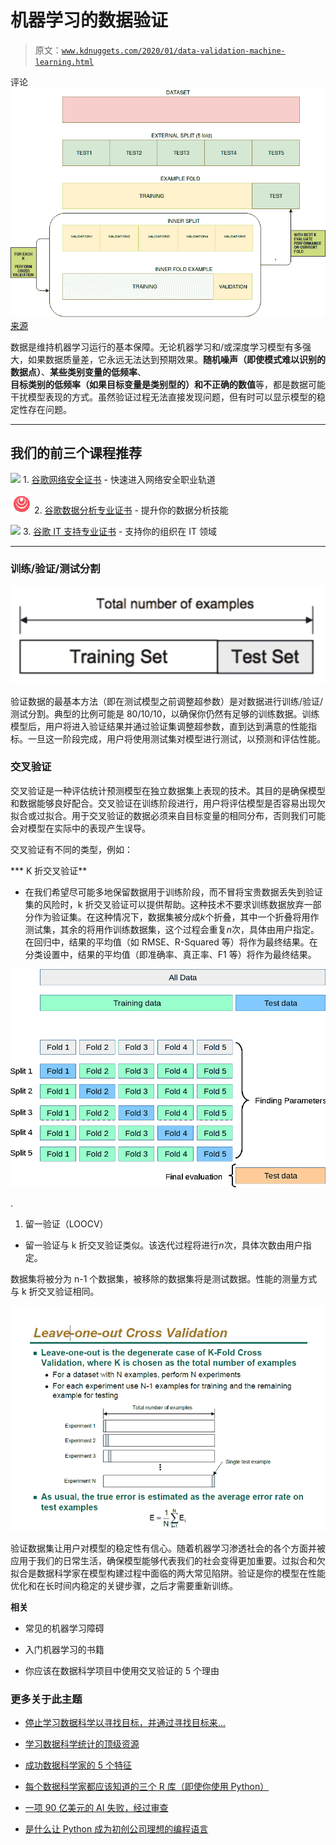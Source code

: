 # 机器学习的数据验证

> 原文：[`www.kdnuggets.com/2020/01/data-validation-machine-learning.html`](https://www.kdnuggets.com/2020/01/data-validation-machine-learning.html)

评论 ![图名](img/e306e2b39a6b142c0e4ef9a749a5f069.png) [来源](https://i.stack.imgur.com/nr41H.png)

数据是维持机器学习运行的基本保障。无论机器学习和/或深度学习模型有多强大，如果数据质量差，它永远无法达到预期效果。**随机噪声（即使模式难以识别的数据点）**、**某些类别变量的低频率**、**目标类别的低频率（如果目标变量是类别型的）**和**不正确的数值**等，都是数据可能干扰模型表现的方式。虽然验证过程无法直接发现问题，但有时可以显示模型的稳定性存在问题。

* * *

## 我们的前三个课程推荐

![](img/0244c01ba9267c002ef39d4907e0b8fb.png) 1\. [谷歌网络安全证书](https://www.kdnuggets.com/google-cybersecurity) - 快速进入网络安全职业轨道

![](img/e225c49c3c91745821c8c0368bf04711.png) 2\. [谷歌数据分析专业证书](https://www.kdnuggets.com/google-data-analytics) - 提升你的数据分析技能

![](img/0244c01ba9267c002ef39d4907e0b8fb.png) 3\. [谷歌 IT 支持专业证书](https://www.kdnuggets.com/google-itsupport) - 支持你的组织在 IT 领域

* * *

### 训练/验证/测试分割

![图名](img/25bb23914800153c31adc3ee78148be1.png)

验证数据的最基本方法（即在测试模型之前调整超参数）是对数据进行训练/验证/测试分割。典型的比例可能是 80/10/10，以确保你仍然有足够的训练数据。训练模型后，用户将进入验证结果并通过验证集调整超参数，直到达到满意的性能指标。一旦这一阶段完成，用户将使用测试集对模型进行测试，以预测和评估性能。

### 交叉验证

交叉验证是一种评估统计预测模型在独立数据集上表现的技术。其目的是确保模型和数据能够良好配合。交叉验证在训练阶段进行，用户将评估模型是否容易出现欠拟合或过拟合。用于交叉验证的数据必须来自目标变量的相同分布，否则我们可能会对模型在实际中的表现产生误导。

交叉验证有不同的类型，例如：

***   K 折交叉验证**

+   在我们希望尽可能多地保留数据用于训练阶段，而不冒将宝贵数据丢失到验证集的风险时，k 折交叉验证可以提供帮助。这种技术不要求训练数据放弃一部分作为验证集。在这种情况下，数据集被分成*k*个折叠，其中一个折叠将用作测试集，其余的将用作训练数据集，这个过程会重复*n*次，具体由用户指定。在回归中，结果的平均值（如 RMSE、R-Squared 等）将作为最终结果。在分类设置中，结果的平均值（即准确率、真正率、F1 等）将作为最终结果。

![figure-name](img/f54ddfc94a93d5a96c6e33e9d386cc7e.png)

.

1.  留一验证（LOOCV）

+   留一验证与 k 折交叉验证类似。该迭代过程将进行*n*次，具体次数由用户指定。

数据集将被分为 n-1 个数据集，被移除的数据集将是测试数据。性能的测量方式与 k 折交叉验证相同。

![figure-name](img/176d9714fc99e9812bdff25ec0540d82.png)

验证数据集让用户对模型的稳定性有信心。随着机器学习渗透社会的各个方面并被应用于我们的日常生活，确保模型能够代表我们的社会变得更加重要。过拟合和欠拟合是数据科学家在模型构建过程中面临的两大常见陷阱。验证是你的模型在性能优化和在长时间内稳定的关键步骤，之后才需要重新训练。

**相关**

+   常见的机器学习障碍

+   入门机器学习的书籍

+   你应该在数据科学项目中使用交叉验证的 5 个理由

### 更多关于此主题

+   [停止学习数据科学以寻找目标，并通过寻找目标来…](https://www.kdnuggets.com/2021/12/stop-learning-data-science-find-purpose.html)

+   [学习数据科学统计的顶级资源](https://www.kdnuggets.com/2021/12/springboard-top-resources-learn-data-science-statistics.html)

+   [成功数据科学家的 5 个特征](https://www.kdnuggets.com/2021/12/5-characteristics-successful-data-scientist.html)

+   [每个数据科学家都应该知道的三个 R 库（即使你使用 Python）](https://www.kdnuggets.com/2021/12/three-r-libraries-every-data-scientist-know-even-python.html)

+   [一项 90 亿美元的 AI 失败，经过审查](https://www.kdnuggets.com/2021/12/9b-ai-failure-examined.html)

+   [是什么让 Python 成为初创公司理想的编程语言](https://www.kdnuggets.com/2021/12/makes-python-ideal-programming-language-startups.html)
